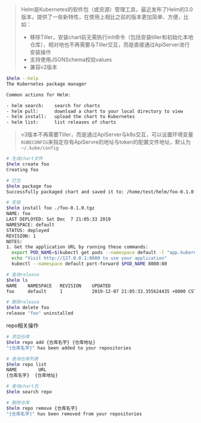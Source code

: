 >  Helm是Kubernetes的软件包（或资源）管理工具，最近发布了Helm的3.0版本，提供了一些新特性，在使用上相比之前的版本更加简单、方便，比如：
>
>  - 移除Tiller，安装chart前无需执行init命令（包括安装tiller和初始化本地仓库），相对地也不再需要与Tiller交互，而是直接通过ApiServer进行安装操作
>  - 支持使用JSONSchema校验values
>  - 兼容v2版本

```bash
$helm --help
The Kubernetes package manager

Common actions for Helm:

- helm search:    search for charts
- helm pull:      download a chart to your local directory to view
- helm install:   upload the chart to Kubernetes
- helm list:      list releases of charts
```

> v3版本不再需要Tiller，而是通过ApiServer与k8s交互，可以设置环境变量`KUBECONFIG`来指定存有ApiServre的地址与token的配置文件地址，默认为`~/.kube/config`

```bash
# 生成chart文件
$helm create foo
Creating foo

# 打包
$helm package foo
Successfully packaged chart and saved it to: /home/test/helm/foo-0.1.0.tgz

# 安装
$helm install foo ./foo-0.1.0.tgz
NAME: foo
LAST DEPLOYED: Sat Dec  7 21:05:33 2019
NAMESPACE: default
STATUS: deployed
REVISION: 1
NOTES:
1. Get the application URL by running these commands:
  export POD_NAME=$(kubectl get pods --namespace default -l "app.kubernetes.io/name=foo,app.kubernetes.io/instance=foo" -o jsonpath="{.items[0].metadata.name}")
  echo "Visit http://127.0.0.1:8080 to use your application"
  kubectl --namespace default port-forward $POD_NAME 8080:80

# 查询release
$helm ls
NAME	NAMESPACE	REVISION	UPDATED                                	STATUS  	CHART    	APP VERSION
foo 	default  	1       	2019-12-07 21:05:33.355624435 +0800 CST	deployed	foo-0.1.0	1.16.0     

# 删除release
$helm delete foo
release "foo" uninstalled
```

repo相关操作

```bash
# 添加仓库
$helm repo add {仓库名字} {仓库地址}
"{仓库名字}" has been added to your repositories

# 查询仓库列表
$helm repo list
NAME  	    URL                                                            
{仓库名字}	{仓库地址}

# 查询chart包
$helm search repo

# 删除仓库
$helm repo remove {仓库名字}
"{仓库名字}" has been removed from your repositories
```

